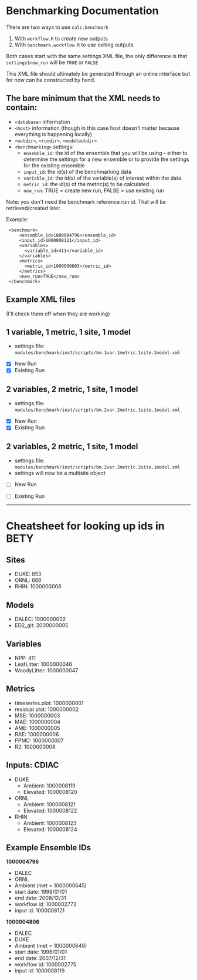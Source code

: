 # Benchmarking Documentation 

There are two ways to use `calc.benchmark`

1. With `workflow.R` to create new outputs
2. With `benchmark.workflow.R` to use exiting outputs

Both cases start with the same settings XML file, the only difference is that 
`settings$new_run` will be `TRUE` or `FALSE`

This XML file should ultimately be generated through an online interface but for now can be 
constructed by hand. 

## The bare minimum that the XML needs to contain:

- `<database>` information
- `<host>` information (though in this case host doesn't matter because everything is happening locally)
- `<outdir>`, `<rundir>`, `<modeloutdir>` 
- `<benchmarking>` settings:
    - `ensemble_id`: the id of the ensemble that you will be using - either to determine the settings for a new ensemble or to provide the settings for the existing ensemble
    - `input_id`: the id(s) of the benchmarking data
    - `variable_id`: the id(s) of the variable(s) of interest within the data
    - `metric_id`: the id(s) of the metric(s) to be calculated
    - `new_run`: TRUE = create new run, FALSE = use existing run
  
Note: you don't need the benchmark reference run id. That will be retrieved/created later. 

Example:
```
 <benchmark>
     <ensemble_id>1000004796</ensemble_id> 
     <input_id>1000008121</input_id>
     <variables>
       <variable_id>411</variable_id> 
     </variables>
     <metrics>
       <metric_id>1000000003</metric_id> 
     </metrics>
     <new_run>TRUE</new_run>
 </benchmark>

```

## Example XML files
(I'll check them off when they are working)

## 1 variable, 1 metric, 1 site, 1 model

 - settings.file: `modules/benchmark/inst/scripts/bm.1var.1metric.1site.1model.xml`
 - [x] New Run 
 - [x] Existing Run 

## 2 variables, 2 metric, 1 site, 1 model

 - settings.file: `modules/benchmark/inst/scripts/bm.2var.2metric.1site.1model.xml`
 - [x] New Run 
 - [x] Existing Run 

## 2 variables, 2 metric, 1 site, 1 model

 - settings.file: `modules/benchmark/inst/scripts/bm.2var.2metric.2site.1model.xml`
 - settings will now be a multisite object
 - [ ] New Run 
 - [ ] Existing Run 


-------------------------------------------------------------------
# Cheatsheet for looking up ids in BETY
   
## Sites

- DUKE: 853
- ORNL: 666
- RHIN: 1000000008

## Models

- DALEC: 1000000002
- ED2_git: 2000000005

## Variables

- NPP: 411
- LeafLitter: 1000000046
- WoodyLitter: 1000000047

## Metrics 

- timeseries.plot: 1000000001
- residual.plot: 1000000002
- MSE: 1000000003
- MAE: 1000000004 
- AME: 1000000005
- RAE: 1000000006
- PPMC: 1000000007
- R2: 1000000008

## Inputs: CDIAC

- DUKE 
  - Ambient: 1000008119
  - Elevated: 1000008120
- ORNL
  - Ambient: 1000008121
  - Elevated: 1000008122
- RHIN
  - Ambient: 1000008123
  - Elevated: 1000008124
  
## Example Ensemble IDs

**1000004796**

- DALEC
- ORNL
- Ambient (met = 1000000645) 
- start date: 1998/01/01
- end date: 2008/12/31
- workflow id: 1000002773
- input id: 1000008121



**1000004806**

- DALEC
- DUKE
- Ambient (met = 1000000649) 
- start date: 1996/01/01
- end date: 2007/12/31
- workflow id: 1000002775
- input id: 1000008119



